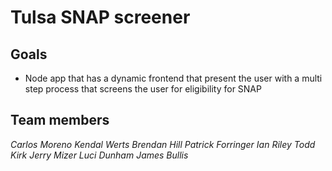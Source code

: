 # Tulsa SNAP screener

## Goals

* Node app that has a dynamic frontend that present the user with a multi step process that screens the user for eligibility for SNAP

## Team members

*Carlos Moreno*
*Kendal Werts*
*Brendan Hill*
*Patrick Forringer*
*Ian Riley*
*Todd Kirk*
*Jerry Mizer*
*Luci Dunham*
*James Bullis*

